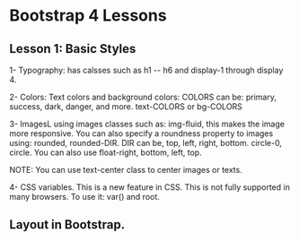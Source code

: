 # Bootstrap 4 Lessons

## Lesson 1: Basic Styles

1- Typography: has calsses such as h1 -- h6 and display-1 through display 4.

2- Colors: Text colors and background colors:  COLORS can be: primary, success, dark, danger, and more.
  text-COLORS or bg-COLORS

3- ImagesL using images classes such as: img-fluid, this makes the image more responsive.
   You can also specify a roundness property to images using: rounded, rounded-DIR. DIR can be, top, left, right, bottom. circle-0, circle. You can also use float-right, bottom, left, top.


   NOTE: You can use text-center class to center images or texts.

 4- CSS variables. This is a new feature in CSS. This is not fully supported in many browsers.
 To use it: var() and root.



## Layout in Bootstrap.
